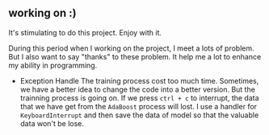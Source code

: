 working on :)
----

It's stimulating to do this project.
Enjoy with it.

During this period when I working on the project, I meet a lots of problem. But I also want to say "thanks" to these problem. It help me a lot to enhance my ability in programming.

* Exception Handle
    The training process cost too much time. Sometimes, we have a better idea to change the code into a better version. But the trainning process is going on. If we press `ctrl + c` to interrupt, the data that we have get from the `AdaBoost` process will lost.
    I use a handler for `KeyboardInterrupt` and then save the data of model so that the valuable data won't be lose.
